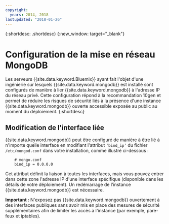```yaml
---
copyright:
  years: 2014, 2018
lastupdated: "2018-01-26"
---
```


{:shortdesc: .shortdesc}
{:new_window: target="_blank"}

# Configuration de la mise en réseau MongoDB

Les serveurs {{site.data.keyword.Bluemix}} ayant fait l'objet d'une ingénierie sur lesquels {{site.data.keyword.mongodb}} est installé sont configurés de manière à lier {{site.data.keyword.mongodb}} à l'adresse IP du réseau privé. Cette configuration répond à la recommandation 10gen et permet de réduire les risques de sécurité liés à la présence d'une instance {{site.data.keyword.mongodb}} ouverte accessible exposée au public au moment du déploiement. 
{:shortdesc}

## Modification de l'interface liée

{{site.data.keyword.mongodb}} peut être configuré de manière à être lié à n'importe quelle interface en modifiant l'attribut `‘bind_ip’` du fichier `/etc/mongod.conf` dans votre installation, comme illustré ci-dessous :

        # mongo.conf
        bind_ip = 0.0.0.0  

Cet attribut définit la liaison à toutes les interfaces, mais vous pouvez entrer dans cette zone l'adresse IP d'une interface spécifique (disponible dans les détails de votre déploiement). Un redémarrage de l'instance {{site.data.keyword.mongodb}} est nécessaire.

**Important :** N'exposez pas {{site.data.keyword.mongodb}} ouvertement à des interfaces publiques sans avoir mis en place des mesures de sécurité supplémentaires afin de limiter les accès à l'instance (par exemple, pare-feux et iptables).
